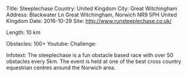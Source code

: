Title: Steeplechase
Country: United Kingdom
City: Great Witchingham
Address: Blackwater Ln Great Witchingham, Norwich NR9 5PH United Kingdom
Date: 2016-10-29
Site: http://www.runsteeplechase.co.uk/  

Length: 10 km

Obstacles: 100+
Youtube: 
Challenge: 

Infotext: The steeplechase is a fun obstacle based race with over 50 obstacles every 5km. The event is held at one of the best cross country equestrian centres around the Norwich area.